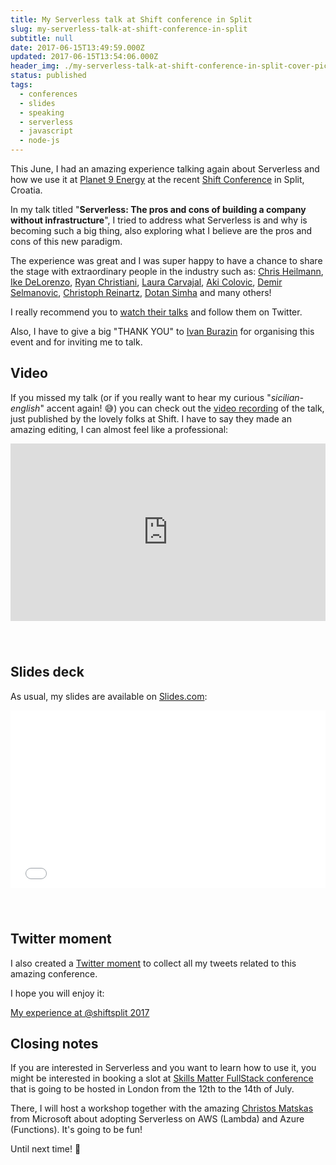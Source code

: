 ```yaml
---
title: My Serverless talk at Shift conference in Split
slug: my-serverless-talk-at-shift-conference-in-split
subtitle: null
date: 2017-06-15T13:49:59.000Z
updated: 2017-06-15T13:54:06.000Z
header_img: ./my-serverless-talk-at-shift-conference-in-split-cover-picture.jpg
status: published
tags:
  - conferences
  - slides
  - speaking
  - serverless
  - javascript
  - node-js
---
```


This June, I had an amazing experience talking again about Serverless and how we use it at [Planet 9 Energy](https://planet9energy.com/) at the recent [Shift Conference](http://shift.codeanywhere.com/index2017.html) in Split, Croatia.

In my talk titled "**Serverless: The pros and cons of building a company
without infrastructure**", I tried to address what Serverless is and why is becoming such a big thing, also exploring what I believe are the pros and cons of this new paradigm.

The experience was great and I was super happy to have a chance to share the stage with extraordinary people in the industry such as: [Chris Heilmann](https://twitter.com/codepo8), [Ike DeLorenzo](https://twitter.com/delorenzo), [Ryan Christiani](https://twitter.com/RChristiani), [Laura Carvajal](https://twitter.com/lc512k), [Aki Colovic](https://twitter.com/akicolovic), [Demir Selmanovic](https://twitter.com/mantrakbeg), [Christoph Reinartz](https://twitter.com/pistenprinz), [Dotan Simha](https://twitter.com/dotansimha) and many others!

I really recommend you to [watch their talks](https://www.youtube.com/channel/UCg1D4s1aLJVXMvYpBCh6_qA) and follow them on Twitter.

Also, I have to give a big "THANK YOU" to [Ivan Burazin](https://twitter.com/ivanburazin) for organising this event and for inviting me to talk.

## Video

If you missed my talk (or if you really want to hear my curious "_sicilian-english_" accent again! 😅) you can check out the [video recording](https://www.youtube.com/watch?v=WunJFMfN2p8) of the talk, just published by the lovely folks at Shift. I have to say they made an amazing editing, I can almost feel like a professional:

<div style=" position: relative; padding-bottom: 56.25%; height: 0; margin-bottom: 5em;">
<iframe style="position: absolute; top:0; left: 0; width: 100%; height: 100%;" src="https://www.youtube.com/embed/WunJFMfN2p8" frameborder="0" allowfullscreen></iframe>
</div>

## Slides deck

As usual, my slides are available on [Slides.com](http://slides.com/lucianomammino/serverless-the-pros-and-cons-of-building-a-company-without-infrastructure-shift-2017):

<div style=" position: relative; padding-bottom: 56.25%; height: 0; margin-bottom: 5em;">
<iframe style="position: absolute; top:0; left: 0; width: 100%; height: 100%;" src="//slides.com/lucianomammino/serverless-the-pros-and-cons-of-building-a-company-without-infrastructure-shift-2017/embed" scrolling="no" frameborder="0" webkitallowfullscreen mozallowfullscreen allowfullscreen></iframe>
</div>

## Twitter moment

I also created a [Twitter moment](https://twitter.com/i/moments/870877103423709184) to collect all my tweets related to this amazing conference.

I hope you will enjoy it:

<a class="twitter-moment" href="https://twitter.com/i/moments/870877103423709184">My experience at @shiftsplit 2017</a> <script async src="//platform.twitter.com/widgets.js" charset="utf-8"></script>

## Closing notes

If you are interested in Serverless and you want to learn how to use it, you might be interested in booking a slot at [Skills Matter FullStack conference](https://skillsmatter.com/conferences/8264-fullstack-2017-the-conference-on-javascript-node-and-internet-of-things) that is going to be hosted in London from the 12th to the 14th of July.

There, I will host a workshop together with the amazing [Christos Matskas](https://twitter.com/ChristosMatskas) from Microsoft about adopting Serverless on AWS (Lambda) and Azure (Functions). It's going to be fun!

Until next time! 🤙
